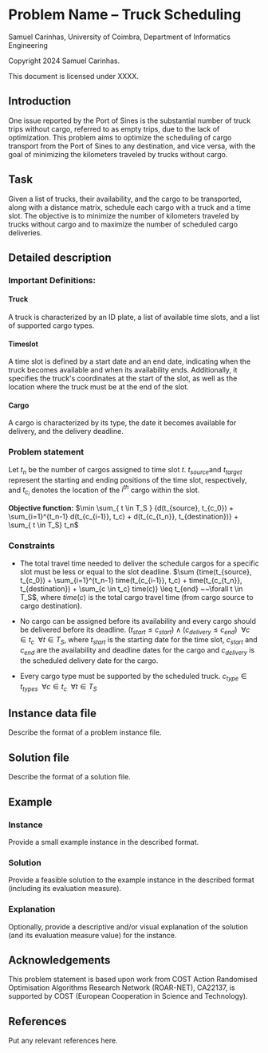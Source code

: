 <!--
SPDX-FileCopyrightText: 2024 Samuel Carinhas <samuelsantos.c.2001@gmail.com>

SPDX-License-Identifier: CC-BY-4.0
-->

# Problem Name – Truck Scheduling

Samuel Carinhas, University of Coimbra, Department of Informatics Engineering  

<!-- Put two empty spaces at the end of each author line except the last for
proper formatting -->

Copyright 2024 Samuel Carinhas.

This document is licensed under XXXX.

<!-- Complete the above accordingly. Copyright and licensing information must be
consistent with the comment at the beggining of the markdown file -->

## Introduction

One issue reported by the Port of Sines is the substantial number of truck trips without cargo, referred to as empty trips, due to the lack of optimization. This problem aims to optimize the scheduling of cargo transport from the Port of Sines to any destination, and vice versa, with the goal of minimizing the kilometers traveled by trucks without cargo.

## Task

Given a list of trucks, their availability, and the cargo to be transported, along with a distance matrix, schedule each cargo with a truck and a time slot. The objective is to minimize the number of kilometers traveled by trucks without cargo and to maximize the number of scheduled cargo deliveries.

## Detailed description

### Important Definitions:

#### Truck

A truck is characterized by an ID plate, a list of available time slots, and a list of supported cargo types.

#### Timeslot

A time slot is defined by a start date and an end date, indicating when the truck becomes available and when its availability ends. Additionally, it specifies the truck's coordinates at the start of the slot, as well as the location where the truck must be at the end of the slot.

#### Cargo

A cargo is characterized by its type, the date it becomes available for delivery, and the delivery deadline.

### Problem statement

Let $t_n$ be the number of cargos assigned to time slot $t$. $t_{source}$​ and $t_{target}$ represent the starting and ending positions of the time slot, respectively, and $t_{c_i}$ denotes the location of the $i^{th}$ cargo within the slot.

**Objective function:** $\min \sum_{ t \in T_S } {d(t_{source}, t_{c_0}) + \sum_{i=1}^{t_n-1} d(t_{c_{i-1}}, t_c) + d(t_{c_{t_n}}, t_{destination})} + \sum_{ t \in T_S} t_n$

### Constraints

* The total travel time needed to deliver the schedule cargos for a specific slot must be less or equal to the slot deadline. $\sum {time(t_{source}, t_{c_0}) + \sum_{i=1}^{t_n-1} time(t_{c_{i-1}}, t_c) + time(t_{c_{t_n}}, t_{destination}) + \sum_{c \in t_c} time(c)} \leq t_{end} ~~\forall t \in T_S$, where $time(c)$ is the total cargo travel time (from cargo source to cargo destination).

* No cargo can be assigned before its availability and every cargo should be delivered before its deadline. $(t_{start} \leq c_{start}) \land (c_{delivery} \leq c_{end}) ~~\forall c \in t_c ~~\forall t \in T_S$, where $t_{start}$ is the starting date for the time slot, $c_{start}$ and $c_{end}$ are the availability and deadline dates for the cargo and $c_{delivery}$ is the scheduled delivery date for the cargo.

* Every cargo type must be supported by the scheduled truck. $c_{type} \in t_{types} ~~\forall c \in t_c ~~\forall t \in T_S$

## Instance data file

Describe the format of a problem instance file.

## Solution file

Describe the format of a solution file.

## Example

### Instance

Provide a small example instance in the described format.

### Solution

Provide a feasible solution to the example instance in the described format
(including its evaluation measure).

### Explanation

Optionally, provide a descriptive and/or visual explanation of the solution (and
its evaluation measure value) for the instance.

## Acknowledgements

This problem statement is based upon work from COST Action Randomised
Optimisation Algorithms Research Network (ROAR-NET), CA22137, is supported by
COST (European Cooperation in Science and Technology).

<!-- Please keep the above acknowledgement. Add any other acknowledgements as
relevant. -->

## References

Put any relevant references here.
